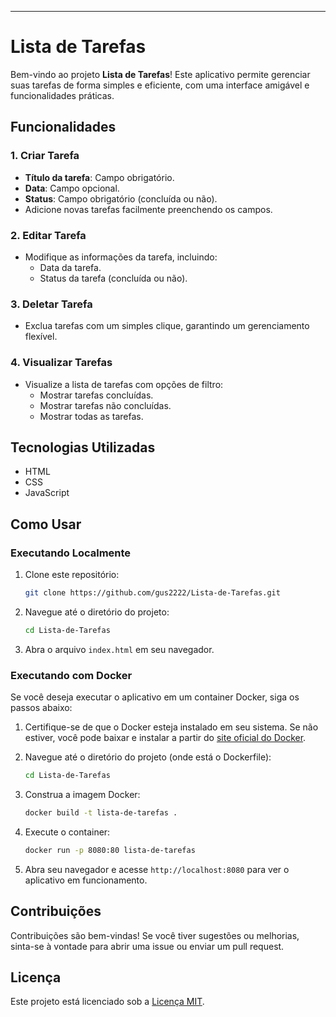 ---

# Lista de Tarefas

Bem-vindo ao projeto **Lista de Tarefas**! Este aplicativo permite gerenciar suas tarefas de forma simples e eficiente, com uma interface amigável e funcionalidades práticas.

## Funcionalidades

### 1. Criar Tarefa
- **Título da tarefa**: Campo obrigatório.
- **Data**: Campo opcional.
- **Status**: Campo obrigatório (concluída ou não).
- Adicione novas tarefas facilmente preenchendo os campos.

### 2. Editar Tarefa
- Modifique as informações da tarefa, incluindo:
  - Data da tarefa.
  - Status da tarefa (concluída ou não).
  
### 3. Deletar Tarefa
- Exclua tarefas com um simples clique, garantindo um gerenciamento flexível.

### 4. Visualizar Tarefas
- Visualize a lista de tarefas com opções de filtro:
  - Mostrar tarefas concluídas.
  - Mostrar tarefas não concluídas.
  - Mostrar todas as tarefas.

## Tecnologias Utilizadas
- HTML
- CSS
- JavaScript

## Como Usar

### Executando Localmente

1. Clone este repositório:
   ```bash
   git clone https://github.com/gus2222/Lista-de-Tarefas.git
   ```
2. Navegue até o diretório do projeto:
   ```bash
   cd Lista-de-Tarefas
   ```
3. Abra o arquivo `index.html` em seu navegador.

### Executando com Docker

Se você deseja executar o aplicativo em um container Docker, siga os passos abaixo:

1. Certifique-se de que o Docker esteja instalado em seu sistema. Se não estiver, você pode baixar e instalar a partir do [site oficial do Docker](https://www.docker.com/get-started).

2. Navegue até o diretório do projeto (onde está o Dockerfile):
   ```bash
   cd Lista-de-Tarefas
   ```

3. Construa a imagem Docker:
   ```bash
   docker build -t lista-de-tarefas .
   ```

4. Execute o container:
   ```bash
   docker run -p 8080:80 lista-de-tarefas
   ```

5. Abra seu navegador e acesse `http://localhost:8080` para ver o aplicativo em funcionamento.

## Contribuições

Contribuições são bem-vindas! Se você tiver sugestões ou melhorias, sinta-se à vontade para abrir uma issue ou enviar um pull request.

## Licença

Este projeto está licenciado sob a [Licença MIT](LICENSE).
